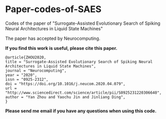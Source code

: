 # Paper-codes-of-SAES
Codes of the paper of "Surrogate-Assisted Evolutionary Search of Spiking Neural Architectures in Liquid State Machines"

The paper has accepted by Neurocomputing. 

**If you find this work is useful, please cite this paper.**

```
@article{ZHOU2020,
title = "Surrogate-Assisted Evolutionary Search of Spiking Neural Architectures in Liquid State Machines",
journal = "Neurocomputing",
year = "2020",
issn = "0925-2312",
doi = "https://doi.org/10.1016/j.neucom.2020.04.079",
url = "http://www.sciencedirect.com/science/article/pii/S0925231220306640",
author = "Yan Zhou and Yaochu Jin and Jinliang Ding",
}
```

**Please send me email if you have any questions when using this code.**
